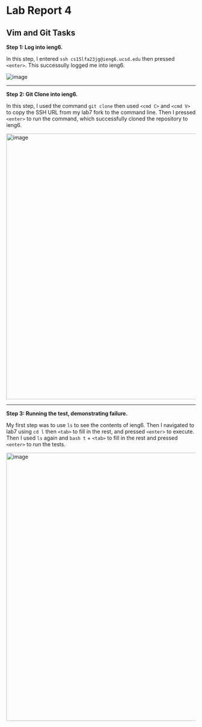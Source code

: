 # Lab Report 4

## Vim and Git Tasks


**Step 1: Log into ieng6.**

In this step, I entered `ssh cs15lfa23jg@ieng6.ucsd.edu` then pressed `<enter>`. This successully logged me into ieng6. 

![image](https://github.com/alex-franz/cse15l-lab-reports/assets/146875191/63945e19-9978-4c64-b9da-f17abd31cfee)

___

**Step 2: Git Clone into ieng6.**

In this step, I used the command `git clone` then used `<cmd C>` and `<cmd V>` to copy the SSH URL from my lab7 fork to the command line. Then 
I pressed `<enter>` to run the command, which successfully cloned the repository to ieng6. 

<img width="706" alt="image" src="https://github.com/alex-franz/cse15l-lab-reports/assets/146875191/2a62ef46-cb22-40b9-9237-28ee3145ae8a">

___

**Step 3: Running the test, demonstrating failure.**

My first step was to use `ls` to see the contents of ieng6. Then I navigated to lab7 using `cd l` then `<tab>` to fill in the rest, and pressed `<enter>` to execute. 
Then I used `ls` again and `bash t` + `<tab>` to fill in the rest and pressed `<enter>` to run the tests. 

<img width="712" alt="image" src="https://github.com/alex-franz/cse15l-lab-reports/assets/146875191/5a80a21c-0b96-4191-b8ca-d50de9a93e08">


